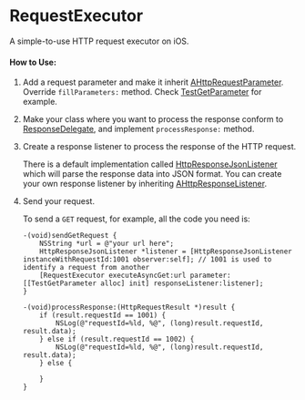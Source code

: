 # RequestExecutor
A simple-to-use HTTP request executor on iOS.

#### How to Use:

1. Add a request parameter and make it inherit [AHttpRequestParameter](RequestExecutor/RequestExecutor/Core/AHttpRequestParameter.h). Override `fillParameters:` method. Check [TestGetParameter](RequestExecutor/RequestExecutor/TestParameters.h) for example.
2. Make your class where you want to process the response conform to [ResponseDelegate](RequestExecutor/RequestExecutor/Core/RequestProtocol.h), and implement `processResponse:` method.
3. Create a response listener to process the response of the HTTP request.
    
     There is a  default implementation called [HttpResponseJsonListener](RequestExecutor/RequestExecutor/Core/HttpResponseJsonListener.h) which will parse the response data into JSON format. You can create your own response listener by inheriting  [AHttpResponseListener](RequestExecutor/RequestExecutor/Core/AHttpResponseListener.h).
    
3. Send your request.

    To send a `GET` request, for example, all the code you need is:
    
    ```
    -(void)sendGetRequest {
        NSString *url = @"your url here";
        HttpResponseJsonListener *listener = [HttpResponseJsonListener instanceWithRequestId:1001 observer:self]; // 1001 is used to identify a request from another
        [RequestExecutor executeAsyncGet:url parameter:[[TestGetParameter alloc] init] responseListener:listener];
    }
    
    -(void)processResponse:(HttpRequestResult *)result {
        if (result.requestId == 1001) {
            NSLog(@"requestId=%ld, %@", (long)result.requestId, result.data);
        } else if (result.requestId == 1002) {
            NSLog(@"requestId=%ld, %@", (long)result.requestId, result.data);
        } else {
            
        }
    }
    ```

